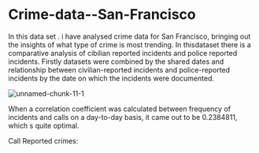 # Crime-data--San-Francisco
In this data set . i have analysed crime data for  San Francisco, bringing out the insights of what type of crime is most trending. In thisdataset there is a comparative analysis of cibilian reported incidents and police reported incidents. Firstly datasets were combined by the shared dates and relationship between civilian-reported incidents and police-reported incidents by the date on which the incidents were documented. 

![unnamed-chunk-11-1](https://user-images.githubusercontent.com/60546284/96457637-f04c1d80-1217-11eb-98aa-c76f30fc6b59.png)

When a correlation coefficient was calculated between frequency of incidents and calls on a day-to-day basis, it came out to be 0.2384811, which s quite optimal. 

Call Reported crimes: 
